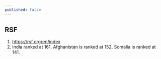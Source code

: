 ```yaml
---
published: false
---
```


## RSF

1. https://rsf.org/en/index
2. India ranked at 161. Afghanistan is ranked at 152. Somalia is ranked at 141.

